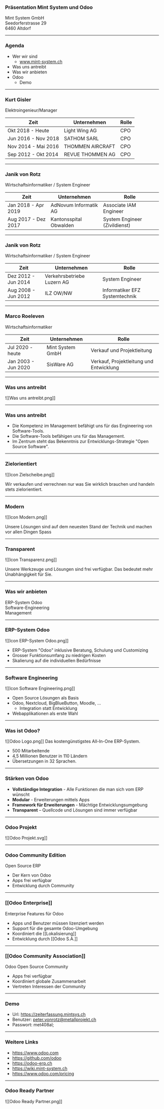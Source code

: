 ### Präsentation Mint System und Odoo
Mint System GmbH  
Seedorferstrasse 29  
6460 Altdorf  

---
### Agenda
* Wer wir sind
	* www.mint-system.ch
* Was uns antreibt
* Was wir anbieten
* Odoo
	* Demo

---
### Kurt Gisler
Elektroingenieur/Manager

Zeit | Unternehmen | Rolle
-|-|-
Okt 2018 - Heute | Light Wing AG | CPO
Jun 2016 - Nov 2018 | SATHOM SARL | CPO
Nov 2014 - Mai 2016 | THOMMEN AIRCRAFT | CPO
Sep 2012 - Okt 2014 | REVUE THOMMEN AG | CPO

---
### Janik von Rotz
Wirtschaftsinformatiker / System Engineer

Zeit | Unternehmen | Rolle
-|-|-
Jan 2018 - Apr 2019 | AdNovum Informatik AG | Associate IAM Engineer
Aug 2017 - Dez 2017 | Kantonsspital Obwalden | System Engineer (Zivildienst)

---
### Janik von Rotz
Wirtschaftsinformatiker / System Engineer

Zeit | Unternehmen | Rolle
-|-|-
Dez 2012 - Jun 2014 | Verkehrsbetriebe Luzern AG | System Engineer
Aug 2008 - Jun 2012 | ILZ OW/NW | Informatiker EFZ Systemtechnik

---
### Marco Roeleven
Wirtschaftsinformatiker

Zeit | Unternehmen | Rolle
-|-|-
Jul 2020 - heute | Mint System GmbH | Verkauf und Projektleitung
Jan 2003 - Jun 2020 | SisWare AG | Verkauf, Projektleitung und Entwicklung

---
### Was uns antreibt

![[Was uns antreibt.png]]

---
### Was uns antreibt

* Die Kompetenz im Management befähigt uns für das Engineering von Software-Tools.
* Die Software-Tools befähigen uns für das  Management.
* Im Zentrum steht das Bekenntnis zur Entwicklungs-Strategie "Open Source Software".

---
### Zielorientiert

![[Icon Zielscheibe.png]]

Wir verkaufen und verrechnen nur was Sie wirklich brauchen und handeln stets zielorientiert.

---
### Modern

![[Icon Modern.png]]

Unsere Lösungen sind auf dem neuesten Stand der Technik und machen vor allen Dingen Spass

---
### Transparent

![[Icon Transparenz.png]]

Unsere Werkzeuge und Lösungen sind frei verfügbar. Das bedeutet mehr Unabhängigkeit für Sie.

---
### Was wir anbieten

ERP-System Odoo  
Software-Engineering  
Management  

---
### ERP-System Odoo

![[Icon ERP-System Odoo.png]]

* ERP-System "Odoo" inklusive Beratung, Schulung und Customizing
* Grosser Funktionsumfang zu niedrigen Kosten
* Skalierung auf die individuellen Bedürfnisse

---
### Software Engineering

![[Icon Software Engineering.png]]

* Open Source Lösungen als Basis
* Odoo, Nextcloud, BigBlueButton, Moodle, ...
	* Integration statt Entwicklung
* Webapplikationen als erste Wahl

---
### Was ist Odoo?
![[Odoo Logo.png]]
Das kostengünstigstes All-In-One ERP-System. 

* 500 Mitarbeitende
* 4,5 Millionen Benutzer in 110 Ländern
* Übersetzungen in 32 Sprachen.

---
### Stärken von Odoo

* **Vollständige Integration** - Alle Funktionen die man sich vom ERP wünscht  
* **Modular** - Erweiterungen mittels Apps  
* **Framework für Erweiterungen** - Mächtige Entwicklungsumgebung  
* **Transparent** – Quellcode und Lösungen sind immer verfügbar

---
### Odoo Projekt

![[Odoo Projekt.svg]]

---
### Odoo Community Edition
Open Source ERP

* Der Kern von Odoo
* Apps frei verfügbar
* Entwicklung durch Community

---
### [[Odoo Enterprise]]
Enterprise Features für Odoo

* Apps und Benutzer müssen lizenziert werden
* Support für die gesamte Odoo-Umgebung
* Koordiniert die [[Lokalisierung]]
* Entwicklung durch [[Odoo S.A.]]

---
### [[Odoo Community Association]]
Odoo Open Source Community

* Apps frei verfügbar
* Koordiniert globale Zusammenarbeit
* Vertreten Interessen der Community

---
### Demo

* Url: https://zeiterfassung.mintsys.ch  
* Benutzer: peter.vonrotz@metallprojekt.ch  
* Passwort: met408al;  

---
### Weitere Links

* https://www.odoo.com
* https://github.com/odoo
* https://odoo-erp.ch
* https://wiki.mint-system.ch
* https://www.odoo.com/pricing

---
### Odoo Ready Partner

![[Odoo Ready Partner.png]]